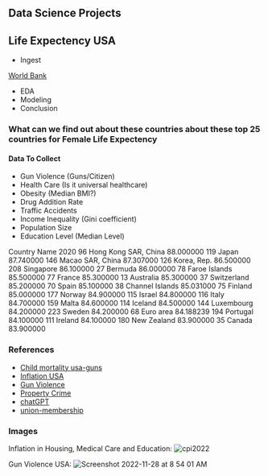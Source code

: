 ## Data Science Projects

## Life Expectency USA

* Ingest

[World Bank](https://data.worldbank.org/indicator/SP.DYN.LE00.IN)

* EDA
* Modeling
* Conclusion

### What can we find out about these countries about these top 25 countries for Female Life Expectency

#### Data To Collect

* Gun Violence (Guns/Citizen)
* Health Care (Is it universal healthcare)
* Obesity (Median BMI?)
* Drug Addition Rate
* Traffic Accidents
* Income Inequality (Gini coefficient)
* Population Size
* Education Level (Median Level)



Country Name	2020
96	Hong Kong SAR, China	88.000000
119	Japan	87.740000
146	Macao SAR, China	87.307000
126	Korea, Rep.	86.500000
208	Singapore	86.100000
27	Bermuda	86.000000
78	Faroe Islands	85.500000
77	France	85.300000
13	Australia	85.300000
37	Switzerland	85.200000
70	Spain	85.100000
38	Channel Islands	85.031000
75	Finland	85.000000
177	Norway	84.900000
115	Israel	84.800000
116	Italy	84.700000
159	Malta	84.600000
114	Iceland	84.500000
144	Luxembourg	84.200000
223	Sweden	84.200000
68	Euro area	84.188239
194	Portugal	84.100000
111	Ireland	84.100000
180	New Zealand	83.900000
35	Canada	83.900000




### References

* [Child mortality usa-guns](https://www.kff.org/global-health-policy/issue-brief/child-and-teen-firearm-mortality-in-the-u-s-and-peer-countries/)
* [Inflation USA](https://www.aei.org/carpe-diem/chart-of-the-day-or-century-7/)
* [Gun Violence](https://www.gunviolencearchive.org/)
* [Property Crime](https://usafacts.org/articles/how-does-crime-compare-by-city-in-2021/?utm_source=Mailchimp&utm_medium=Email&utm_campaign=Dec-5-state-education-city-crime&utm_content=crime-city-image#carlsbad-california-had-the-highest-property-crime-rate-of-any-city-that-reported-to-the-fbi)
* [chatGPT](https://chat.openai.com/chat)
* [union-membership](https://www.epi.org/publication/unions-help-reduce-disparities-and-strengthen-our-democracy/)

### Images

Inflation in Housing, Medical Care and Education:
![cpi2022](https://user-images.githubusercontent.com/58792/204293813-97122492-fc96-4d6a-ad76-3634a1711c2f.png)

Gun Violence USA:
![Screenshot 2022-11-28 at 8 54 01 AM](https://user-images.githubusercontent.com/58792/204294804-cc94e0fc-bcf1-4a84-b200-df9f4a0b4bcd.png)
